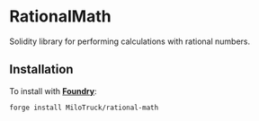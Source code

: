 # RationalMath

Solidity library for performing calculations with rational numbers.

## Installation

To install with [**Foundry**](https://github.com/gakonst/foundry):

```sh
forge install MiloTruck/rational-math
```